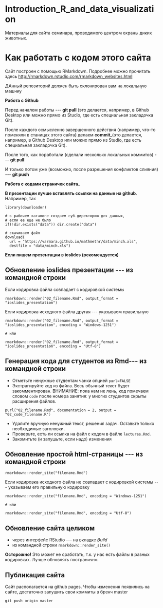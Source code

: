 # Introduction_R_and_data_visualization
Материалы для сайта семинара, проводимого центром охраны диких животных. 


# Как работать с кодом этого сайта

Cайт построен с помощью RMarkdown. Подробнее можно прочитать здесь http://rmarkdown.rstudio.com/rmarkdown_websites.html

ДАнный репозиторий должен быть склонирован вам на локальную машниу


__Работа с Github__

Перед началом работы --- __git pull__ (это делается, например, в Github Desktop или можно прямо из Studio, где есть специальная закладочка Git).

После каждого осмысленно завершенного действия (например, что-то поменяли в станицах этого сайта) делаем __commit___(это делается, например, в Github Desktop или можно прямо из Studio, где есть специальная закладочка Git).

После того, как поработали (сделали несколько локальных коммитов) --- __git pull__

И только потом уже (возможно, после разрешения конфликтов слияния) --- __git push__


__Работа с кодами страничек сайта___

__В презентации лучше вставлять ссылки на данные на github__. Например, так

```
library(downloader)

# в рабочем каталоге создаем суб-директорию для данных,
# если ее еще не было 
if(!dir.exists("data")) dir.create("data")

# скачиваем файл
download(
  url = "https://varmara.github.io/mathmethr/data/minch.xls", 
  destfile = "data/minch.xls")
```

__Если пишем презентации в ioslides (рекомендуется)__

## Обновление ioslides презентации --- из командной строки

Если кодировка файла совпадает с кодировкой системы

```
rmarkdown::render("02_filename.Rmd", output_format = "ioslides_presentation")
```

Если кодировка исходного файла другая --- указываем правильную
```
rmarkdown::render("02_filename.Rmd", output_format = "ioslides_presentation", encoding = "Windows-1251")

# или

rmarkdown::render("02_filename.Rmd", output_format = "ioslides_presentation", encoding = "Utf-8")
```

## Генерация кода для студентов из Rmd--- из командной строки

- Отметьте ненужные студентам чанки опцией `purl=FALSE`
- Экстрагируйте код из файла. Весь обычный текст будет закомментирован. ВНИМАНИЕ: пока нам не лень, код помечаем словом `code` после номера занятия: у многих студентов скрыты расширения файлов.

```
purl("02_filename.Rmd", documentation = 2, output = "02_code_filename.R")
```
- Удалите вручную ненужный текст, решения задач. Оставьте только необходимые заголовки.
- Проверьте,  есть ли ссылка на файл с кодом в файле `lectures.Rmd`.
- Закомитьте (и запушьте, если надо) изменения


## Обновление простой html-страницы --- из командной строки

```
rmarkdown::render_site("filename.Rmd")
```
Если кодировка исходного файла не совпадает с кодировкой системы --- указываем его правильную кодировку

```
rmarkdown::render_site("filename.Rmd", encoding = "Windows-1251")

# или

rmarkdown::render_site("filename.Rmd", encoding = "Utf-8")
```

## Обновление сайта целиком

  - через интерфейс RStudio --- на вкладке _Build_
  - из командной строки `rmarkdown::render_site()`

__Осторожно!__ Это может не сработать, т.к. у нас есть файлы в разных кодировках. Лучше обновлять постранично.

## Публикация сайта

Сайт располагается на github pages. Чтобы изменения появились на сайте, достаточно запушить свои коммиты в бренч master

```
git push origin master
```


